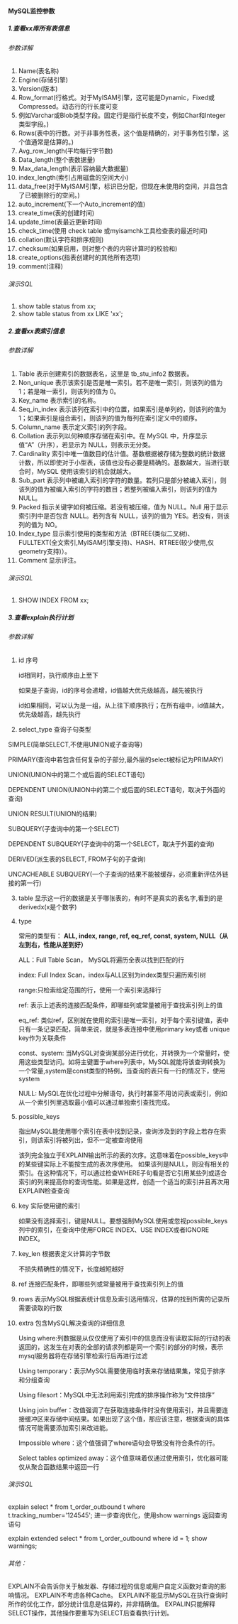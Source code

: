#### MySQL监控参数

##### 1.查看xx库所有表信息

###### 参数详解

1. Name(表名称)
2. Engine(存储引擎)
3. Version(版本)
4. Row_format(行格式。对于MyISAM引擎，这可能是Dynamic，Fixed或Compressed。动态行的行长度可变
5. 例如Varchar或Blob类型字段。固定行是指行长度不变，例如Char和Integer类型字段。)
6. Rows(表中的行数。对于非事务性表，这个值是精确的，对于事务性引擎，这个值通常是估算的。)
7. Avg_row_length(平均每行字节数)
8. Data_length(整个表数据量)
9. Max_data_length(表示容纳最大数据量)
10. index_length(索引占用磁盘的空间大小)
11. data_free(对于MyISAM引擎，标识已分配，但现在未使用的空间，并且包含了已被删除行的空间。)
12. auto_increment(下一个Auto_increment的值)
13. create_time(表的创建时间)
14. update_time(表最近更新时间)
15. check_time(使用 check table 或myisamchk工具检查表的最近时间)
16. collation(默认字符和排序规则)
17. checksum(如果启用，则对整个表的内容计算时的校验和)
18. create_options(指表创建时的其他所有选项)
19. comment(注释)

###### 演示SQL

1. show table status from xx;
2. show table status from xx LIKE 'xx';

##### 2.查看xx表索引信息

###### 参数详解

1. Table	表示创建索引的数据表名，这里是 tb_stu_info2 数据表。
2. Non_unique	表示该索引是否是唯一索引。若不是唯一索引，则该列的值为 1；若是唯一索引，则该列的值为 0。
3. Key_name	表示索引的名称。
4. Seq_in_index	表示该列在索引中的位置，如果索引是单列的，则该列的值为 1；如果索引是组合索引，则该列的值为每列在索引定义中的顺序。
5. Column_name	表示定义索引的列字段。
6. Collation	表示列以何种顺序存储在索引中。在 MySQL 中，升序显示值“A”（升序），若显示为 NULL，则表示无分类。
7. Cardinality	索引中唯一值数目的估计值。基数根据被存储为整数的统计数据计数，所以即使对于小型表，该值也没有必要是精确的。基数越大，当进行联合时，MySQL 使用该索引的机会就越大。
8. Sub_part	表示列中被编入索引的字符的数量。若列只是部分被编入索引，则该列的值为被编入索引的字符的数目；若整列被编入索引，则该列的值为 NULL。
9. Packed	指示关键字如何被压缩。若没有被压缩，值为 NULL。Null	用于显示索引列中是否包含 NULL。若列含有 NULL，该列的值为 YES。若没有，则该列的值为 NO。
10. Index_type	显示索引使用的类型和方法（BTREE(类似二叉树)、FULLTEXT(全文索引,MyISAM引擎支持)、HASH、RTREE(较少使用,仅geometry支持)）。
11. Comment	显示评注。

###### 演示SQL

1. SHOW INDEX FROM xx;

##### 3.查看explain执行计划

###### 参数详解

1. id 序号

   id相同时，执行顺序由上至下

   如果是子查询，id的序号会递增，id值越大优先级越高，越先被执行

   id如果相同，可以认为是一组，从上往下顺序执行；在所有组中，id值越大，优先级越高，越先执行

2.  select_type 查询子句类型

SIMPLE(简单SELECT,不使用UNION或子查询等)

PRIMARY(查询中若包含任何复杂的子部分,最外层的select被标记为PRIMARY)

UNION(UNION中的第二个或后面的SELECT语句)

DEPENDENT UNION(UNION中的第二个或后面的SELECT语句，取决于外面的查询)

UNION RESULT(UNION的结果)

SUBQUERY(子查询中的第一个SELECT)

DEPENDENT SUBQUERY(子查询中的第一个SELECT，取决于外面的查询)

DERIVED(派生表的SELECT, FROM子句的子查询)

UNCACHEABLE SUBQUERY(一个子查询的结果不能被缓存，必须重新评估外链接的第一行)

3. table 显示这一行的数据是关于哪张表的，有时不是真实的表名字,看到的是derivedx(x是个数字)

4. type

   常用的类型有： **ALL, index, range, ref, eq_ref, const, system, NULL（从左到右，性能从差到好）**

   ALL：Full Table Scan， MySQL将遍历全表以找到匹配的行

   index: Full Index Scan，index与ALL区别为index类型只遍历索引树

   range:只检索给定范围的行，使用一个索引来选择行

   ref: 表示上述表的连接匹配条件，即哪些列或常量被用于查找索引列上的值

   eq_ref: 类似ref，区别就在使用的索引是唯一索引，对于每个索引键值，表中只有一条记录匹配，简单来说，就是多表连接中使用primary key或者 unique key作为关联条件

   const、system: 当MySQL对查询某部分进行优化，并转换为一个常量时，使用这些类型访问。如将主键置于where列表中，MySQL就能将该查询转换为一个常量,system是const类型的特例，当查询的表只有一行的情况下，使用system

   NULL: MySQL在优化过程中分解语句，执行时甚至不用访问表或索引，例如从一个索引列里选取最小值可以通过单独索引查找完成。

5. possible_keys

   指出MySQL能使用哪个索引在表中找到记录，查询涉及到的字段上若存在索引，则该索引将被列出，但不一定被查询使用

   该列完全独立于EXPLAIN输出所示的表的次序。这意味着在possible_keys中的某些键实际上不能按生成的表次序使用。
   如果该列是NULL，则没有相关的索引。在这种情况下，可以通过检查WHERE子句看是否它引用某些列或适合索引的列来提高你的查询性能。如果是这样，创造一个适当的索引并且再次用EXPLAIN检查查询

6. key 实际使用键的索引

   如果没有选择索引，键是NULL。要想强制MySQL使用或忽视possible_keys列中的索引，在查询中使用FORCE INDEX、USE INDEX或者IGNORE INDEX。

7. key_len 根据表定义计算的字节数

   不损失精确性的情况下，长度越短越好

8. ref  连接匹配条件，即哪些列或常量被用于查找索引列上的值

9. rows  表示MySQL根据表统计信息及索引选用情况，估算的找到所需的记录所需要读取的行数

10. extra 包含MySQL解决查询的详细信息

    Using where:列数据是从仅仅使用了索引中的信息而没有读取实际的行动的表返回的，这发生在对表的全部的请求列都是同一个索引的部分的时候，表示mysql服务器将在存储引擎检索行后再进行过滤

    Using temporary：表示MySQL需要使用临时表来存储结果集，常见于排序和分组查询

    Using filesort：MySQL中无法利用索引完成的排序操作称为“文件排序”

    Using join buffer：改值强调了在获取连接条件时没有使用索引，并且需要连接缓冲区来存储中间结果。如果出现了这个值，那应该注意，根据查询的具体情况可能需要添加索引来改进能。

    Impossible where：这个值强调了where语句会导致没有符合条件的行。

    Select tables optimized away：这个值意味着仅通过使用索引，优化器可能仅从聚合函数结果中返回一行

###### 演示SQL

explain select * from t_order_outbound t where t.tracking_number='124545';
进一步查询优化，使用show warnings 返回查询语句

explain extended select * from t_order_outbound where id = 1;
show warnings;

###### 其他：

EXPLAIN不会告诉你关于触发器、存储过程的信息或用户自定义函数对查询的影响情况。
EXPLAIN不考虑各种Cache。
EXPLAIN不能显示MySQL在执行查询时所作的优化工作，部分统计信息是估算的，并非精确值。
EXPALIN只能解释SELECT操作，其他操作要重写为SELECT后查看执行计划。
